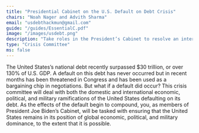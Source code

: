 ```yaml
---
title: "Presidential Cabinet on the U.S. Default on Debt Crisis"
chairs: "Noah Nager and Advith Sharma"
email: "usdebthackmun@gmail.com"
guide: "/guides/EssentialC.pdf"
image: "/images/usdebt.png"
description: "Take roles in the President’s Cabinet to resolve an international economic, political, and military crisis catalyzed by a default on U.S. debt."
type: "Crisis Committee"
ms: false
---
```

The United States’s national debt recently surpassed $30 trillion, or over 130% of U.S. GDP. A default on this debt has never occurred but in recent months has been threatened in Congress and has been used as a bargaining chip in negotiations. But what if a default did occur? This crisis committee will deal with both the domestic and international economic, political, and military ramifications of the United States defaulting on its debt. As the effects of the default begin to compound, you, as members of President Joe Biden’s Cabinet, will be tasked with ensuring that the United States remains in its position of global economic, political, and military dominance, to the extent that it is possible.
